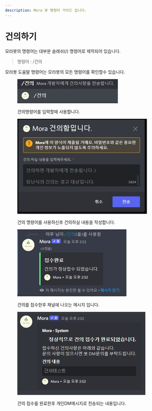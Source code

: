 ```yaml
---
description: Mora 봇 명령어 가이드 입니다.
---
```


# 건의하기

모라봇의 명령어는 대부분 슬래쉬(/) 명령어로 제작되어 있습니다.

> 명령어 : /건의

모라봇 도움말 명령어는 모라봇의 모든 명령어를 확인할수 있습니다.

<figure><img src="../../../../.gitbook/img/기본기능/건의_명령어.JPG" alt=""><figcaption><p>건의명령어를 입력할때 사용합니다.</p></figcaption></figure>

<figure><img src="../../../../.gitbook/img/기본기능/건의_입력.JPG" alt=""><figcaption><p>건의 명령어를 사용하신후 건의하실 내용을 작성합니다.</p></figcaption></figure>

<figure><img src="../../../../.gitbook/img/기본기능/건의_접수완료1.JPG" alt=""><figcaption><p>건의를 접수한후 채널에 나오는 메시지 입니다.</p></figcaption></figure>

<figure><img src="../../../../.gitbook/img/기본기능/건의_접수완료2.JPG" alt=""><figcaption><p>건의 접수를 완료한후 개인DM메시지로 전송되는 내용입니다.</p></figcaption></figure>
